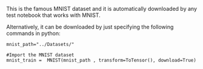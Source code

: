 This is the famous MNIST dataset and it is automatically downloaded by any test notebook that works with MNIST.

Alternatively, it can be downloaded by just specifying the following commands in python:

    mnist_path="../Datasets/"

    #Import the MNIST dataset
    mnist_train =  MNIST(mnist_path , transform=ToTensor(), download=True)